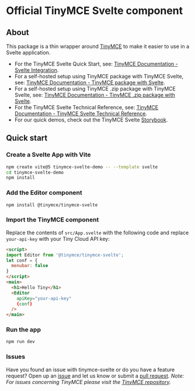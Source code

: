 # Official TinyMCE Svelte component

## About

This package is a thin wrapper around [TinyMCE](https://github.com/tinymce/tinymce) to make it easier to use in a Svelte application.

* For the TinyMCE Svelte Quick Start, see: [TinyMCE Documentation - Svelte Integration](https://www.tiny.cloud/docs/tinymce/7/svelte-cloud/).
* For a self-hosted setup using TinyMCE package with TinyMCE Svelte, see: [TinyMCE Documentation - TinyMCE package with Svelte](https://www.tiny.cloud/docs/tinymce/7/svelte-pm/).
* For a self-hosted setup using TinyMCE .zip package with TinyMCE Svelte, see: [TinyMCE Documentation - TinyMCE .zip package with Svelte](https://www.tiny.cloud/docs/tinymce/7/svelte-zip/).
* For the TinyMCE Svelte Technical Reference, see: [TinyMCE Documentation - TinyMCE Svelte Technical Reference](https://www.tiny.cloud/docs/tinymce/7/svelte-ref/).
* For our quick demos, check out the TinyMCE Svelte [Storybook](https://tinymce.github.io/tinymce-svelte/).

## Quick start

### Create a Svelte App with Vite

```bash
npm create vite@5 tinymce-svelte-demo -- --template svelte
cd tinymce-svelte-demo
npm install
```

### Add the Editor component

```bash
npm install @tinymce/tinymce-svelte
```

### Import the TinyMCE component

Replace the contents of `src/App.svelte` with the following code and replace `your-api-key` with your Tiny Cloud API key:

```html
<script>
import Editor from '@tinymce/tinymce-svelte';
let conf = {
  menubar: false
}
</script>
<main>
  <h1>Hello Tiny</h1>
  <Editor
    apiKey="your-api-key"
    {conf}
  />
</main>
```

### Run the app

```bash
npm run dev
```

### Issues

Have you found an issue with tinymce-svelte or do you have a feature request? Open up an [issue](https://github.com/tinymce/tinymce-svelte/issues) and let us know or submit a [pull request](https://github.com/tinymce/tinymce-svelte/pulls). *Note: For issues concerning TinyMCE please visit the [TinyMCE repository](https://github.com/tinymce/tinymce).*

